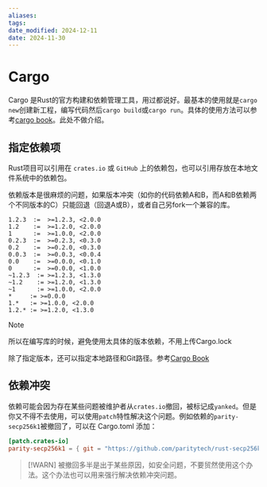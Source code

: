 ```yaml
---
aliases: 
tags: 
date_modified: 2024-12-11
date: 2024-11-30
---
```


# Cargo

Cargo 是Rust的官方构建和依赖管理工具，用过都说好。最基本的使用就是`cargo new`创建新工程，编写代码然后`cargo build`或`cargo run`。具体的使用方法可以参考[cargo book](https://doc.rust-lang.org/cargo/)。此处不做介绍。

## 指定依赖项

Rust项目可以引用在 `crates.io` 或 `GitHub` 上的依赖包，也可以引用存放在本地文件系统中的依赖包。

依赖版本是很麻烦的问题，如果版本冲突（如你的代码依赖A和B，而A和B依赖两个不同版本的C）只能回退（回退A或B），或者自己另fork一个兼容的库。

```notrust
1.2.3  :=  >=1.2.3, <2.0.0
1.2    :=  >=1.2.0, <2.0.0
1      :=  >=1.0.0, <2.0.0
0.2.3  :=  >=0.2.3, <0.3.0
0.2    :=  >=0.2.0, <0.3.0
0.0.3  :=  >=0.0.3, <0.0.4
0.0    :=  >=0.0.0, <0.1.0
0      :=  >=0.0.0, <1.0.0
~1.2.3  := >=1.2.3, <1.3.0
~1.2    := >=1.2.0, <1.3.0
~1      := >=1.0.0, <2.0.0
*     := >=0.0.0
1.*   := >=1.0.0, <2.0.0
1.2.* := >=1.2.0, <1.3.0
```

> [!NOTE]  
> 所以在编写库的时候，避免使用太具体的版本依赖，不用上传Cargo.lock

除了指定版本，还可以指定本地路径和Git路径。参考[Cargo Book](https://doc.rust-lang.org/cargo/reference/specifying-dependencies.html)

## 依赖冲突

依赖可能会因为存在某些问题被维护者从`crates.io`撤回，被标记成`yanked`。但是你又不得不去使用，可以使用`patch`特性解决这个问题。例如依赖的`parity-secp256k1`被撤回了，可以在 Cargo.toml 添加：

```toml
[patch.crates-io]
parity-secp256k1 = { git = "https://github.com/paritytech/rust-secp256k1", branch = "master" }
```

> [!WARN]
> 被撤回多半是出于某些原因，如安全问题，不要贸然使用这个办法。这个办法也可以用来强行解决依赖冲突问题。
